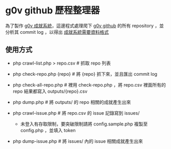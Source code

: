 g0v github 歷程整理器
=====================

為了製作 [g0v 成就系統](https://badge.g0v.tw)，這邊程式處理爬下 [g0v github](https://github.com/g0v) 的所有 repository ，並分析其 commit log ，以得出 [成就系統需要資料格式](https://g0v.hackmd.io/egkNjY94QfqC8DlN1AzM-g?both#%E8%B3%87%E6%96%99%E6%A0%BC%E5%BC%8F%E8%A6%8F%E5%8A%83)

使用方式
--------
- php crawl-list.php > repo.csv  # 抓取 repo 列表
- php check-repo.php {repo} # 將 {repo} 抓下來，並且匯出 commit log
- php check-all-repo.php # 裡用 check-repo.php ，將 repo.csv 裡面所有的 repo 結果都寫入 outputs/{repo}.csv
- php dump.php # 將 outputs/ 的 repo 相關的成就產生出來

- php crawl-issue.php # 將 repo.csv 的 issue 記錄寫到 issues/
  - 未登入有存取限制，要突破限制請將 config.sample.php 複製至 config.php ，並填入 token
- php dump-issue.php # 將 issues/ 內的 issue 相關成就產生出來


